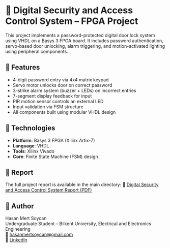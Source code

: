 # 🔐 Digital Security and Access Control System – FPGA Project

This project implements a password-protected digital door lock system using VHDL on a Basys 3 FPGA board. It includes password authentication, servo-based door unlocking, alarm triggering, and motion-activated lighting using peripheral components.

## 🧠 Features

- 4-digit password entry via 4x4 matrix keypad  
- Servo motor unlocks door on correct password  
- 3-strike alarm system (buzzer + LEDs) on incorrect entries  
- 7-segment display feedback for input  
- PIR motion sensor controls an external LED  
- Input validation via FSM structure  
- All components built using modular VHDL design

## 🧰 Technologies

- **Platform**: Basys 3 FPGA (Xilinx Artix-7)  
- **Language**: VHDL  
- **Tools**: Xilinx Vivado  
- **Core**: Finite State Machine (FSM) design

## 📝 Report

The full project report is available in the main directory:
📄 [Digital Security and Access Control System Report (PDF)](./Digital%20Security%20and%20Access%20Control%20System%20Report.pdf)

## 👤 Author

Hasan Mert Soycan  
Undergraduate Student – Bilkent University, Electrical and Electronics Engineering  
📧 hasanmertsoycan@gmail.com  
🔗 [LinkedIn](https://www.linkedin.com/in/hasanmertsoycan)
